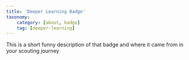 ```yaml
---
title: 'Deeper Learning Badge'
taxonomy:
    category: [about, badge]
    tag: [deeper-learning]
---
```

This is a short funny description of that badge and where it came from in your scouting journey
